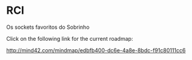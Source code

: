 # RCI
Os sockets favoritos do Sobrinho

Click on the following link for the current roadmap:

http://mind42.com/mindmap/edbfb400-dc6e-4a8e-8bdc-f91c80111cc6
